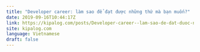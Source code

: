```yaml
---
title: "Developer career: làm sao để đạt được những thứ mà bạn muốn?"
date: 2019-09-16T10:44:17Z
link: https://kipalog.com/posts/Developer-career--lam-sao-de-dat-duoc-nhung-thu-ma-ban-muon?utm_medium=RSS&utm_source=news.12bit.vn
site: kipalog.com
language: Vietnamese
draft: false
---
```

